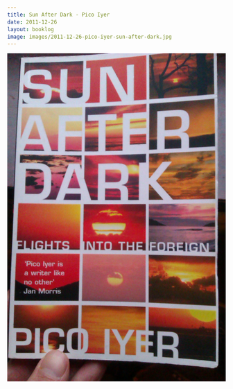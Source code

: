 ```yaml
---
title: Sun After Dark - Pico Iyer
date: 2011-12-26
layout: booklog
image: images/2011-12-26-pico-iyer-sun-after-dark.jpg
---
```

![Sun After Dark - Pico Iyer](images/2011-12-26-pico-iyer-sun-after-dark.jpg)
